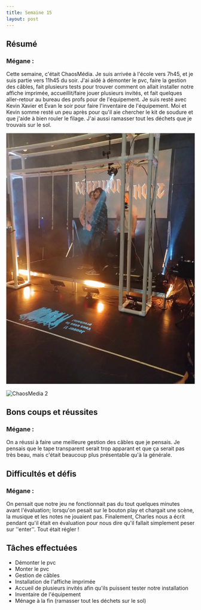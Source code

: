 ```yaml
---
title: Semaine 15
layout: post
---
```


## Résumé

### Mégane :

Cette semaine, c'était ChaosMédia. Je suis arrivée à l'école vers 7h45, et je suis partie vers 11h45 du soir. J'ai aidé à démonter le pvc, faire la gestion des câbles, fait plusieurs tests pour trouver comment on allait installer notre affiche imprimée, accueillit/faire jouer plusieurs invités, et fait quelques aller-retour au bureau des profs pour de l'équipement. Je suis resté avec Kevin Xavier et Évan le soir pour faire l'inventaire de l'équipement. Moi et Kevin somme resté un peu après pour qu'il aie chercher le kit de soudure et que j'aide à bien rouler le filage. J'ai aussi ramasser tout les déchets que je trouvais sur le sol.

![ChaosMedia 1](../medias/ChaosMedia1.jpeg)

![ChaosMedia 2](../medias/ChaosMedia2.jpeg)

## Bons coups et réussites

### Mégane :

On a réussi à faire une meilleure gestion des câbles que je pensais. Je pensais que le tape transparent serait trop apparant et que ça serait pas très beau, mais c'était beaucoup plus présentable qu'à la générale.

## Difficultés et défis

### Mégane :

On pensait que notre jeu ne fonctionnait pas du tout quelques minutes avant l'évaluation; lorsqu'on pesait sur le bouton play et chargait une scène, la musique et les notes ne jouaient pas. Finalement, Charles nous a écrit pendant qu'il était en évaluation pour nous dire qu'il fallait simplement peser sur ''enter''. Tout était régler !

## Tâches effectuées

- Démonter le pvc
- Monter le pvc
- Gestion de câbles
- Installation de l'affiche imprimée
- Accueil de plusieurs invités afin qu'ils puissent tester notre installation
- Inventaire de l'équipement
- Ménage à la fin (ramasser tout les déchets sur le sol)
